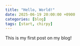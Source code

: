```yaml
---
title: "Hello, World!"
date: 2025-06-19 20:00:00 +0900
categories: [blog]
tags: [start, chirpy]
---
```

This is my first post on my blog!
